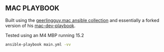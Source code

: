 ## MAC PLAYBOOK
Built using the [geerlingguy.mac ansible collection](https://galaxy.ansible.com/ui/repo/published/geerlingguy/mac/) and essentially a forked version of his [mac-dev-playbook](https://github.com/geerlingguy/mac-dev-playbook). 

Tested using an M4 MBP running 15.2

```zsh
ansible-playbook main.yml -vv
```